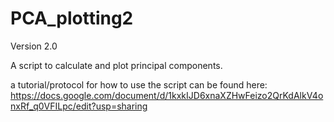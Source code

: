 # PCA_plotting2

Version 2.0

A script to calculate and plot principal components.

a tutorial/protocol for how to use the script can be found here: https://docs.google.com/document/d/1kxkIJD6xnaXZHwFeizo2QrKdAlkV4onxRf_q0VFILpc/edit?usp=sharing
